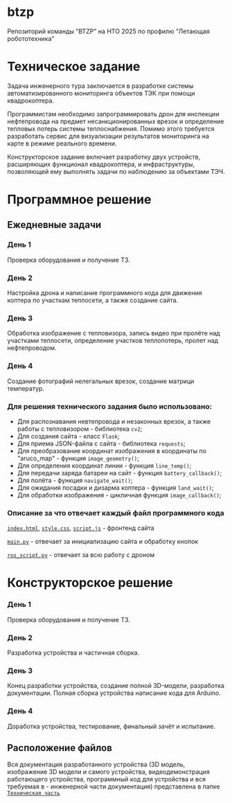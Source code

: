 # btzp
Репозиторий команды "BTZP" на НТО 2025 по профилю "Летающая робототехника"
# Техническое задание
Задача инженерного тура заключается в разработке системы автоматизированного мониторинга объектов ТЭК при помощи квадрокоптера.  

Программистам необходимо запрограммировать дрон для инспекции нефтепровода на предмет несанкционированных врезок и определение тепловых потерь системы теплоснабжения. Помимо этого требуется разработать сервис для визуализации результатов мониторинга на карте в режиме реального времени.

Конструкторское задание включает разработку двух устройств, расширяющих функционал квадрокоптера, и инфраструктуры, позволяющей ему выполнять задачи по наблюдению за объектами ТЭЧ.
# Программное решение 
## Ежедневные задачи
### День 1
Проверка оборудования и получение ТЗ.
### День 2
Настройка дрона и написание программного кода для движения коптера по участкам теплосети, а также создание сайта.
### День 3
Обработка изображение с тепловизора, запись видео при пролёте над участками теплосети, определение участков теплопотерь, пролет над нефтепроводом.
### День 4
Создание фотографий нелегальных врезок, создание матрици температур.
### Для решения технического задания было использовано:
- Для распознавания невтепровода и незаконных врезок, а также работы с тепловизором  - библиотека `cv2`;
- Для создания сайта - класс `Flask`;
- Для приема JSON-файла с сайта - библиотека `requests`;
- Для преобразование координат изображения в координаты по "aruco_map" - функция `image_geometry()`;
- Для определения координат линии - функция `line_temp()`;
- Для передачи заряда батареи на сайт - функция `battery_callback()`;
- Для полёта - функция `navigate_wait()`;
- Для ожидания посадки и дизарма коптера - функция `land_wait()`;
- Для обработки изображения - цикличная функция `image_callback()`;
### Описание за что отвечает каждый файл программного кода
[`index.html`](https://github.com/nto2025-lr/btzp/blob/main/static/index.html), [`style.css`](https://github.com/nto2025-lr/btzp/blob/main/static/style.css), [`script.js`](https://github.com/nto2025-lr/btzp/blob/main/static/script.js) - фронтенд сайта

[`main.py`](https://github.com/nto2025-lr/btzp/blob/main/main.py) - отвечает за инициализацию сайта и обработку кнопок

[`ros_script.py`](https://github.com/nto2025-lr/btzp/blob/main/ros_script.py) - отвечает за всю работу с дроном

# Конструкторское решение
### День 1
Проверка оборудования и получение ТЗ.
### День 2
Разработка устройства и частичная сборка.
### День 3
Конец разработки устройства, создание полной 3D-модели, разработка документации. Полная сборка устройства написание кода для Arduino.
### День 4
Доработка устройства, тестирование, финальный зачёт и испытание.

## Расположение файлов
Вся документация разработанного устройства (3D модель, изображение 3D модели и самого устройства, видеодемонстрация работающего устройства, программный код для устройства и вся требуемая в - инженерной части документация) представлена в папке [`Техническая часть`](https://github.com/nto2025-lr/btzp/tree/main/%D0%A2%D0%B5%D1%85%D0%BD%D0%B8%D1%87%D0%B5%D1%81%D0%BA%D0%B0%D1%8F%20%D1%87%D0%B0%D1%81%D1%82%D1%8C)
